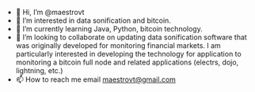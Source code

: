 - 👋 Hi, I’m @maestrovt
- 👀 I’m interested in data sonification and bitcoin.
- 🌱 I’m currently learning Java, Python, bitcoin technology.
- 💞️ I’m looking to collaborate on updating data sonification software that was originally developed for monitoring financial markets. I am particularly interested in developing the technology for application to monitoring a bitcoin full node and related applications (electrs, dojo, lightning, etc.)
- 📫 How to reach me email maestrovt@gmail.com

<!---
maestrovt/maestrovt is a ✨ special ✨ repository because its `README.md` (this file) appears on your GitHub profile.
You can click the Preview link to take a look at your changes.
--->
